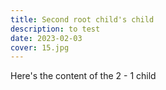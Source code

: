 ```yaml
---
title: Second root child's child
description: to test
date: 2023-02-03
cover: 15.jpg
---
```



Here's the content of the 2 - 1 child